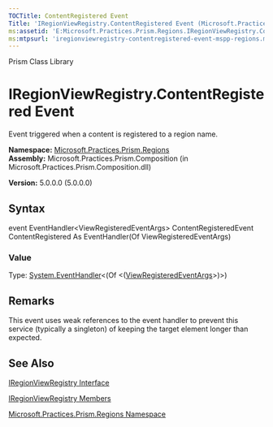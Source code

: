 ```yaml
---
TOCTitle: ContentRegistered Event
Title: 'IRegionViewRegistry.ContentRegistered Event (Microsoft.Practices.Prism.Regions)'
ms:assetid: 'E:Microsoft.Practices.Prism.Regions.IRegionViewRegistry.ContentRegistered'
ms:mtpsurl: 'iregionviewregistry-contentregistered-event-mspp-regions.md'
---
```


Prism Class Library

IRegionViewRegistry.ContentRegistered Event
===============================================

Event triggered when a content is registered to a region name.

**Namespace:** [Microsoft.Practices.Prism.Regions](https://msdn.microsoft.com/library/microsoft.practices.prism.regions)
**Assembly:** Microsoft.Practices.Prism.Composition (in Microsoft.Practices.Prism.Composition.dll)

**Version:** 5.0.0.0 (5.0.0.0)

## Syntax


event EventHandler&lt;ViewRegisteredEventArgs&gt; ContentRegisteredEvent ContentRegistered As EventHandler(Of ViewRegisteredEventArgs)
### Value

Type: [System.EventHandler](http://msdn.microsoft.com/en-us/library/db0etb8x)&lt;(Of &lt;([ViewRegisteredEventArgs](https://msdn.microsoft.com/library/microsoft.practices.prism.regions.viewregisteredeventargs)&gt;)&gt;)

Remarks
-------

 This event uses weak references to the event handler to prevent this service (typically a singleton) of keeping the target element longer than expected.

See Also
--------


[IRegionViewRegistry Interface](https://msdn.microsoft.com/library/microsoft.practices.prism.regions.iregionviewregistry)

[IRegionViewRegistry Members](https://msdn.microsoft.com/allmembers.t:microsoft.practices.prism.regions.iregionviewregistry)

[Microsoft.Practices.Prism.Regions Namespace](https://msdn.microsoft.com/library/microsoft.practices.prism.regions)
